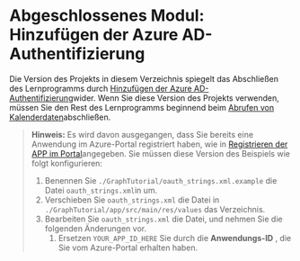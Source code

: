 # <a name="completed-module-add-azure-ad-authentication"></a>Abgeschlossenes Modul: Hinzufügen der Azure AD-Authentifizierung

Die Version des Projekts in diesem Verzeichnis spiegelt das Abschließen des Lernprogramms durch [Hinzufügen der Azure AD-Authentifizierung](https://docs.microsoft.com/graph/tutorials/android?tutorial-step=3)wider. Wenn Sie diese Version des Projekts verwenden, müssen Sie den Rest des Lernprogramms beginnend beim [Abrufen von Kalenderdaten](https://docs.microsoft.com/graph/tutorials/android?tutorial-step=4)abschließen.

> **Hinweis:** Es wird davon ausgegangen, dass Sie bereits eine Anwendung im Azure-Portal registriert haben, wie in [Registrieren der APP im Portal](https://docs.microsoft.com/graph/tutorials/android?tutorial-step=2)angegeben. Sie müssen diese Version des Beispiels wie folgt konfigurieren:
>
> 1. Benennen Sie `./GraphTutorial/oauth_strings.xml.example` die Datei `oauth_strings.xml`in um.
> 1. Verschieben Sie `oauth_strings.xml` die Datei in `./GraphTutorial/app/src/main/res/values` das Verzeichnis.
> 1. Bearbeiten Sie `oauth_strings.xml` die Datei, und nehmen Sie die folgenden Änderungen vor.
>     1. Ersetzen `YOUR_APP_ID_HERE` Sie durch die **Anwendungs-ID** , die Sie vom Azure-Portal erhalten haben.